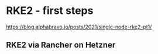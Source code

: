 # RKE2 - first steps


https://blog.alphabravo.io/posts/2021/single-node-rke2-pt1/



## RKE2 via Rancher on Hetzner


